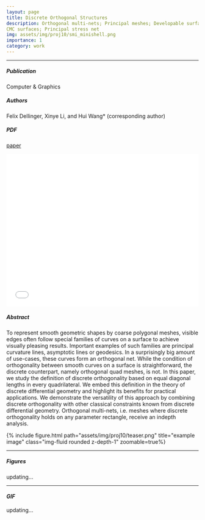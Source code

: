 ```yaml
---
layout: page
title: Discrete Orthogonal Structures
description: Orthogonal multi-nets; Principal meshes; Developable surfaces;
CMC surfaces; Principal stress net
img: assets/img/proj10/smi_minishell.png
importance: 1
category: work
---
```


------
##### <i class='fas fa-folder-open'>**Publication**</i><br/>
Computer & Graphics

##### <i class='fas fa-laugh-beam'>**Authors**</i><br/>
Felix Dellinger, Xinye Li, and Hui Wang* (corresponding author)

##### <i class='fas fa-file-pdf'>**PDF**</i>
[paper](assets/pdf/2023SMI.pdf)

<iframe src="/assets/pdf/2023SMI.pdf#toolbar=0" 
width="100%" height=400 frameborder="0" style="border: none;">
</iframe>

##### <i class='fas fa-align-justify'>**Abstract**</i>
To represent smooth geometric shapes by coarse polygonal meshes, visible edges often follow special families of curves on a surface to achieve visually pleasing results.
Important examples of such families are principal curvature lines, asymptotic lines or
geodesics. In a surprisingly big amount of use-cases, these curves form an orthogonal net. While the condition of orthogonality between smooth curves on a surface is
straightforward, the discrete counterpart, namely orthogonal quad meshes, is not. In
this paper, we study the definition of discrete orthogonality based on equal diagonal
lengths in every quadrilateral. We embed this definition in the theory of discrete differential geometry and highlight its benefits for practical applications. We demonstrate
the versatility of this approach by combining discrete orthogonality with other classical constraints known from discrete differential geometry. Orthogonal multi-nets, i.e.
meshes where discrete orthogonality holds on any parameter rectangle, receive an indepth analysis.

<div class="row">
    <div class="col-sm mt-3 mt-md-0">
        {% include figure.html path="assets/img/proj10/teaser.png" title="example image" class="img-fluid rounded z-depth-1" zoomable=true%}
    </div>
</div>

------

##### <i class='far fa-images'>**Figures**</i>

updating...

------

#### <i class='fas fa-photo-video'>GIF</i>

updating...